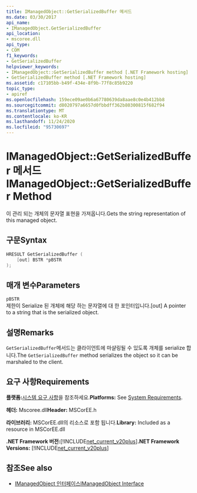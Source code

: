 ```yaml
---
title: IManagedObject::GetSerializedBuffer 메서드
ms.date: 03/30/2017
api_name:
- IManagedObject.GetSerializedBuffer
api_location:
- mscoree.dll
api_type:
- COM
f1_keywords:
- GetSerializedBuffer
helpviewer_keywords:
- IManagedObject::GetSerializedBuffer method [.NET Framework hosting]
- GetSerializedBuffer method [.NET Framework hosting]
ms.assetid: c17105bb-b49f-434e-8f9b-77f8c85b9220
topic_type:
- apiref
ms.openlocfilehash: 159ece09ae0b6a67780639da8aae8c0e4b412bb8
ms.sourcegitcommit: d8020797a6657d0fbbdff362b80300815f682f94
ms.translationtype: MT
ms.contentlocale: ko-KR
ms.lasthandoff: 11/24/2020
ms.locfileid: "95730697"
---
```

# <a name="imanagedobjectgetserializedbuffer-method"></a><span data-ttu-id="3d450-102">IManagedObject::GetSerializedBuffer 메서드</span><span class="sxs-lookup"><span data-stu-id="3d450-102">IManagedObject::GetSerializedBuffer Method</span></span>

<span data-ttu-id="3d450-103">이 관리 되는 개체의 문자열 표현을 가져옵니다.</span><span class="sxs-lookup"><span data-stu-id="3d450-103">Gets the string representation of this managed object.</span></span>  
  
## <a name="syntax"></a><span data-ttu-id="3d450-104">구문</span><span class="sxs-lookup"><span data-stu-id="3d450-104">Syntax</span></span>  
  
```cpp  
HRESULT GetSerializedBuffer (  
    [out] BSTR *pBSTR  
);  
```  
  
## <a name="parameters"></a><span data-ttu-id="3d450-105">매개 변수</span><span class="sxs-lookup"><span data-stu-id="3d450-105">Parameters</span></span>  

 `pBSTR`  
 <span data-ttu-id="3d450-106">제한이 Serialize 된 개체에 해당 하는 문자열에 대 한 포인터입니다.</span><span class="sxs-lookup"><span data-stu-id="3d450-106">[out] A pointer to a string that is the serialized object.</span></span>  
  
## <a name="remarks"></a><span data-ttu-id="3d450-107">설명</span><span class="sxs-lookup"><span data-stu-id="3d450-107">Remarks</span></span>  

 <span data-ttu-id="3d450-108">`GetSerializedBuffer`메서드는 클라이언트에 마샬링될 수 있도록 개체를 serialize 합니다.</span><span class="sxs-lookup"><span data-stu-id="3d450-108">The `GetSerializedBuffer` method serializes the object so it can be marshaled to the client.</span></span>  
  
## <a name="requirements"></a><span data-ttu-id="3d450-109">요구 사항</span><span class="sxs-lookup"><span data-stu-id="3d450-109">Requirements</span></span>  

 <span data-ttu-id="3d450-110">**플랫폼:**[시스템 요구 사항](../../get-started/system-requirements.md)을 참조하세요.</span><span class="sxs-lookup"><span data-stu-id="3d450-110">**Platforms:** See [System Requirements](../../get-started/system-requirements.md).</span></span>  
  
 <span data-ttu-id="3d450-111">**헤더:** Mscoree.dll</span><span class="sxs-lookup"><span data-stu-id="3d450-111">**Header:** MSCorEE.h</span></span>  
  
 <span data-ttu-id="3d450-112">**라이브러리:** MSCorEE.dll의 리소스로 포함 됩니다.</span><span class="sxs-lookup"><span data-stu-id="3d450-112">**Library:** Included as a resource in MSCorEE.dll</span></span>  
  
 <span data-ttu-id="3d450-113">**.NET Framework 버전:**[!INCLUDE[net_current_v20plus](../../../../includes/net-current-v20plus-md.md)]</span><span class="sxs-lookup"><span data-stu-id="3d450-113">**.NET Framework Versions:** [!INCLUDE[net_current_v20plus](../../../../includes/net-current-v20plus-md.md)]</span></span>  
  
## <a name="see-also"></a><span data-ttu-id="3d450-114">참조</span><span class="sxs-lookup"><span data-stu-id="3d450-114">See also</span></span>

- [<span data-ttu-id="3d450-115">IManagedObject 인터페이스</span><span class="sxs-lookup"><span data-stu-id="3d450-115">IManagedObject Interface</span></span>](imanagedobject-interface.md)
